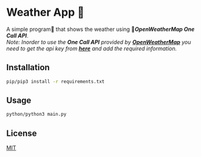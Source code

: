 # Weather App :sunrise_over_mountains:
A simple program:book: that shows the weather using :stars:***OpenWeatherMap One Call API***.
<br/>
*Note: Inorder to use the **One Call API** provided by **[OpenWeatherMap](https://openweathermap.org/)** you need to get the api key from **[here](https://openweathermap.org/price)** and add the required information.*
## Installation

```bash
pip/pip3 install -r requirements.txt
```
## Usage

```bash
python/python3 main.py

```
## License
[MIT](https://github.com/PrashantMhrzn/Weather-App/blob/master/LICENSE)
